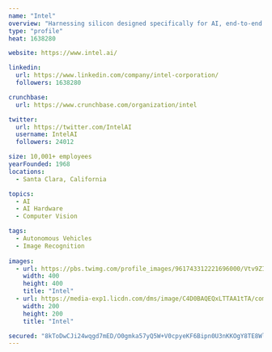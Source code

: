 ```yaml
---
name: "Intel"
overview: "Harnessing silicon designed specifically for AI, end-to-end solutions that broadly span from the data center to the edge, and tools that enable customers to quickly deploy and scale up, Intel AI is leading the next evolution of compute."
type: "profile"
heat: 1638280

website: https://www.intel.ai/

linkedin:
  url: https://www.linkedin.com/company/intel-corporation/
  followers: 1638280

crunchbase:
  url: https://www.crunchbase.com/organization/intel

twitter:
  url: https://twitter.com/IntelAI
  username: IntelAI
  followers: 24012

size: 10,001+ employees
yearFounded: 1968
locations:
  - Santa Clara, California

topics:
  - AI
  - AI Hardware
  - Computer Vision

tags:
  - Autonomous Vehicles
  - Image Recognition
  
images:
  - url: https://pbs.twimg.com/profile_images/961743312221696000/Vtv9ZITM_400x400.jpg
    width: 400
    height: 400
    title: "Intel"
  - url: https://media-exp1.licdn.com/dms/image/C4D0BAQEQxLTTAA1tTA/company-logo_200_200/0?e=1587600000&v=beta&t=dGi3Luv9kI19MnJq21l_3izYsZRkqw8qgzRAv5dq5TU
    width: 200
    height: 200
    title: "Intel"

secured: "8kToDwCJi24wqgd7mED/O0gmka57yQ5W+V0cpyeKF6Bipn0U3nKKOgY8TE8WlmMnpvfEFfdgzWW35bgw1+3AU2bPYpA5WUrC1qct3X+uQXZe7Z1THJU1t6p2Ux/uPS0IEFaMjimPQtD8B6wEp9mK1D5qzz0wuUFUyQNgThRnvPc8zONo7ZwiVGhQp/dMJ1bYtq7nyP/BdWGZNKBZPPz+Gg8WxBKEyyLTrHB2zvwdwf6JVh7HBvaqB7pO6w7yTrjDwt0og0Hy9i6j6oFocHQ8r210I7GZ3vAk01N8+jVgTMPM3lEm/zu976SQn7tltlj9;ruFetFYDkrM9+PNqSPXQiQ=="
---
```


